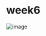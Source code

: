 # week6
![image](https://user-images.githubusercontent.com/84885539/126048501-31c3353b-7191-4d67-8714-3756a6a2b8ae.png)
